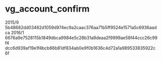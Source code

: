 # vg_account_confirm
2015/9
5b48682dd03462d1059d974ec9a2caac376aa71b5ff9524e1571a5c6936aadca
2016/1
6676a9e7528115b1849dbca9984e5c28b31a9deaa2f9999ae58f44ccc26c99f4
dcc6d939af19e1f4bcb66b81df834ab0e9f0b1636c4d72a1a989533835922c6f
